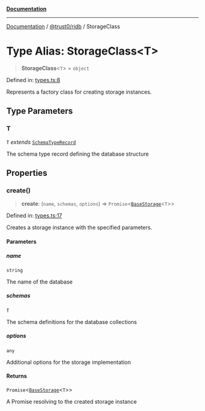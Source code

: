 [**Documentation**](../../../README.md)

***

[Documentation](../../../README.md) / [@trust0/ridb](../README.md) / StorageClass

# Type Alias: StorageClass\<T\>

> **StorageClass**\<`T`\> = `object`

Defined in: [types.ts:8](https://github.com/trust0-project/RIDB/blob/bcb8934543fc732545664233aa8443da39141d02/packages/ridb/src/types.ts#L8)

Represents a factory class for creating storage instances.

## Type Parameters

### T

`T` *extends* [`SchemaTypeRecord`](https://github.com/trust0-project/RIDB/blob/main/docs/%40trust0/ridb-core/type-aliases/SchemaTypeRecord.md)

The schema type record defining the database structure

## Properties

### create()

> **create**: (`name`, `schemas`, `options`) => `Promise`\<[`BaseStorage`](https://github.com/trust0-project/RIDB/blob/main/docs/%40trust0/ridb-core/classes/BaseStorage.md)\<`T`\>\>

Defined in: [types.ts:17](https://github.com/trust0-project/RIDB/blob/bcb8934543fc732545664233aa8443da39141d02/packages/ridb/src/types.ts#L17)

Creates a storage instance with the specified parameters.

#### Parameters

##### name

`string`

The name of the database

##### schemas

`T`

The schema definitions for the database collections

##### options

`any`

Additional options for the storage implementation

#### Returns

`Promise`\<[`BaseStorage`](https://github.com/trust0-project/RIDB/blob/main/docs/%40trust0/ridb-core/classes/BaseStorage.md)\<`T`\>\>

A Promise resolving to the created storage instance
